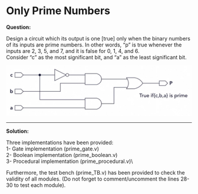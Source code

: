 # Only Prime Numbers


**Question:**

Design a circuit which its output is one [true] only when the binary numbers of its inputs are prime numbers. In other words, “p” is true whenever the inputs are 2, 3, 5, and 7, and it is false for 0, 1, 4, and 6.\
Consider “c” as the most significant bit, and “a” as the least significant bit. 



<img src="Verilog01.jpg">



---------------------------------------------------------------------------------------


**Solution:**

Three implementations have been provided:\
1-	Gate implementation (prime_gate.v)\
2-	Boolean implementation (prime_boolean.v)\
3-	Procedural implementation (prime_procedural.v)\

Furthermore, the test bench (prime_TB.v) has been provided to check the validity of all modules. (Do not forget to comment/uncomment the lines 28-30 to test each module).

